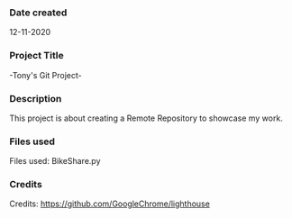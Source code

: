 ### Date created
12-11-2020

### Project Title
-Tony's Git Project-

### Description
This project is about creating a Remote Repository to showcase my work.

### Files used
Files used:
BikeShare.py

### Credits
Credits:
https://github.com/GoogleChrome/lighthouse
